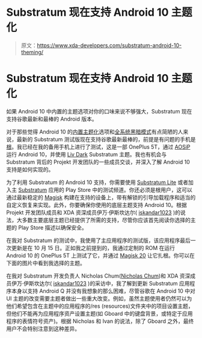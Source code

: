 # Substratum 现在支持 Android 10 主题化

> 原文：<https://www.xda-developers.com/substratum-android-10-theming/>

# Substratum 现在支持 Android 10 主题化

如果 Android 10 中内置的主题选项对你的口味来说不够强大，Substratum 现在支持谷歌最新和最棒的 Android 版本。

对于那些觉得 Android 10 的[内置主题化](https://www.xda-developers.com/google-pixel-themes-customize-android-10/)选项和[全系统黑暗模式](https://www.xda-developers.com/android-q-beta-changes-google-pixel/)有点简陋的人来说，最新的 Substratum 测试版现在支持谷歌最新最棒的，前提是有问题的手机是[根](https://www.xda-developers.com/magisk-v20-stable-release-android-10-support/)。我已经在我的备用手机上进行了测试，这是一部 OnePlus 5T，通过 [AOSiP](https://forum.xda-developers.com/oneplus-5t/development/rom-unofficial-aosip-aka-derpfest-t3978357/post80525525#post80525525) 运行 Android 10，并使用 [Liv Dark](https://play.google.com/store/apps/details?id=liv.substratum.theme) Substratum 主题。我也有机会与 Substratum 背后的 Projekt 开发团队的一些成员交谈，并深入了解 Android 10 支持是如何实现的。

为了利用 Substratum 的 Android 10 支持，你需要使用 [Substratum Lite](https://play.google.com/store/apps/details?id=projekt.substratum.lite) 或者加入主 [Substratum](https://play.google.com/store/apps/details?id=projekt.substratum) 应用的 Play Store 中的测试频道。你还必须是根用户，这可以通过最新稳定的 [Magisk](https://www.xda-developers.com/magisk-v20-stable-release-android-10-support/) 构建在支持的设备上，带有解锁的引导加载程序和适当的自定义恢复来实现。此外，你要确保你使用的底层主题支持 Android 10。根据 Projekt 开发团队成员和 XDA 资深成员伊万·伊斯坎达尔( [iskandar1023](https://forum.xda-developers.com/member.php?u=4880721) )的说法，大多数主要底层主题已经提供了所需的支持，尽管你应该首先阅读你选择的主题的 Play Store 描述以确保安全。

在我对 Substratum 的测试中，我使用了主应用程序的测试版，该应用程序最后一次更新是在 10 月 15 日。正如我之前提到的，我通过定制的 ROM 在运行 Android 10 的 OnePlus 5T 上测试了它，并通过 [Magisk 20](https://forum.xda-developers.com/apps/magisk) 让它扎根。你可以在下面的图片中看到我选择的主题。

在我对 Substratum 开发负责人 Nicholas Chum([Nicholas Chum](https://forum.xda-developers.com/member.php?u=3605033))和 XDA 资深成员伊万·伊斯坎达尔( [iskandar1023](https://forum.xda-developers.com/member.php?u=4880721) )的采访中，我了解到更新 Substratum 应用程序本身以支持 Android Q 并没有我想象的那么困难，尽管谷歌在 Android 10 中对 UI 主题的改变需要主题者做出一些重大改变。例如，虽然主题使用者仍然可以为他们希望包含在主题中的应用程序的/res (resources)文件夹中的项目设置主题，但他们不能再为应用程序资产设置主题(如 Gboard 中的键盘背景，或特定于应用程序的表情符号资产)。根据 Nicholas 和 Ivan 的说法，除了 Gboard 之外，最终用户不会特别注意到这种差异。